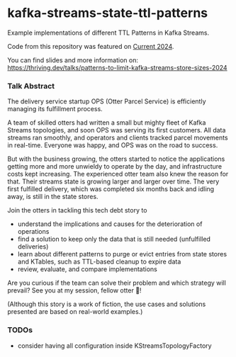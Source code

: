 # kafka-streams-state-ttl-patterns

Example implementations of different TTL Patterns in Kafka Streams.

Code from this repository was featured on [Current 2024](https://current.confluent.io/).

You can find slides and more information on: https://thriving.dev/talks/patterns-to-limit-kafka-streams-store-sizes-2024

### Talk Abstract
The delivery service startup OPS (Otter Parcel Service) is efficiently managing its fulfillment process.

A team of skilled otters had written a small but mighty fleet of Kafka Streams topologies, and soon OPS was serving its first customers. All data streams ran smoothly, and operators and clients tracked parcel movements in real-time. Everyone was happy, and OPS was on the road to success.

But with the business growing, the otters started to notice the applications getting more and more unwieldy to operate by the day, and infrastructure costs kept increasing. The experienced otter team also knew the reason for that. Their streams state is growing larger and larger over time. The very first fulfilled delivery, which was completed six months back and idling away, is still in the state stores.

Join the otters in tackling this tech debt story to
- understand the implications and causes for the deterioration of operations
- find a solution to keep only the data that is still needed (unfulfilled deliveries)
- learn about different patterns to purge or evict entries from state stores and KTables, such as TTL-based cleanup to expire data
- review, evaluate, and compare implementations

Are you curious if the team can solve their problem and which strategy will prevail? See you at my session, fellow otter 🦦!

(Although this story is a work of fiction, the use cases and solutions presented are based on real-world examples.)


### TODOs
- consider having all configuration inside KStreamsTopologyFactory
